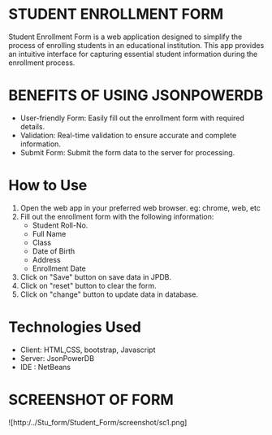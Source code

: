 # STUDENT ENROLLMENT FORM

Student Enrollment Form is a web application designed to simplify the process of enrolling students in an educational institution. This app provides an intuitive interface for capturing essential student information during the enrollment process.


# BENEFITS OF USING JSONPOWERDB

- User-friendly Form: Easily fill out the enrollment form with required details.
- Validation: Real-time validation to ensure accurate and complete information.
- Submit Form: Submit the form data to the server for processing.

# How to Use 

1. Open the web app in your preferred web browser. eg: chrome, web, etc
1. Fill out the enrollment form with the following information:
   - Student Roll-No.
   - Full Name
   - Class
   - Date of Birth
   - Address
   - Enrollment Date
1. Click on "Save" button on save data in JPDB.
1. Click on "reset" button to clear the form.
1. Click on "change" button to update data in database.


# Technologies Used 

+ Client: HTML,CSS, bootstrap, Javascript
+ Server: JsonPowerDB
+ IDE : NetBeans

# SCREENSHOT OF FORM 

![http:/../Stu_form/Student_Form/screenshot/sc1.png]

